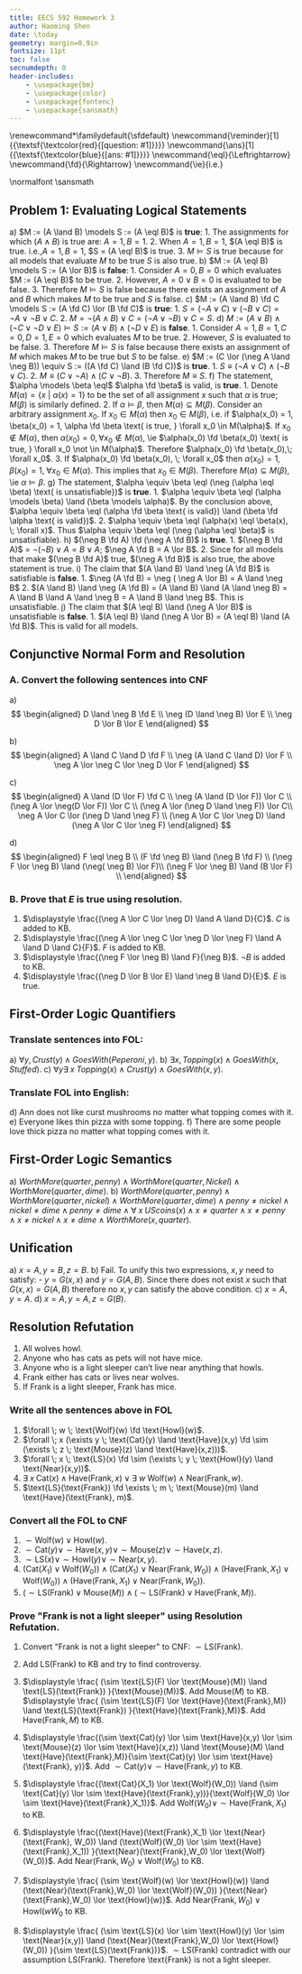 ```yaml
---
title: EECS 592 Homework 3
author: Haoming Shen
date: \today
geometry: margin=0.9in
fontsize: 11pt
toc: false
secnumdepth: 0
header-includes:
    - \usepackage{bm}
    - \usepackage{color}
    - \usepackage{fontenc}
    - \usepackage{sansmath}
---
```


\renewcommand*\familydefault{\sfdefault} 
\newcommand{\reminder}[1]{{\textsf{\textcolor{red}{[question: #1]}}}}
\newcommand{\ans}[1]{{\textsf{\textcolor{blue}{[ans: #1]}}}}
\newcommand{\eql}{\Leftrightarrow}
\newcommand{\fd}{\Rightarrow}
\newcommand{\ie}{i.e.}

\normalfont
\sansmath

## Problem 1: Evaluating Logical Statements

a) $M := (A \land B) \models S := (A \eql B)$ is **true**:
    1. The assignments for which $(A \land B)$ is true are: $A = 1, B = 1$.
    2. When $A=1, B=1$, $(A \eql B)$ is true.
       i.e.,$A=1,B=1$, $S = (A \eql B)$ is true.
    3. $M \models S$ is true because for all models that evaluate $M$ to be 
       true $S$ is also true.
b) $M := (A \eql B) \models S := (A \lor B)$ is **false**:
    1. Consider $A = 0, B = 0$ which evaluates $M := (A \eql B)$ to be true.
    2. However, $A = 0 \lor B = 0$ is evaluated to be false.
    3. Therefore $M \models S$ is false because there exists an assignment of 
       $A$ and $B$ which makes $M$ to be true and $S$ is false.
c) $M := (A \land B) \fd C \models S := (A \fd C) \lor (B \fd C)$ is **true**:
    1. $S = (\neg A \lor C) \lor (\neg B \lor C) = \neg A \lor \neg B \lor C$.
    2. $M = \neg (A \land B) \lor C = (\neg A \lor \neg B) \lor C = S$.
d) $M := (A \lor B) \land (\neg C \lor \neg D \lor E) \models S := (A \lor B) 
   \land (\neg D \lor E)$ is **false**.
    1. Consider $A = 1, B = 1, C = 0, D = 1, E = 0$ which evaluates $M$ to be 
       true.
    2. However, $S$ is evaluated to be false.
    3. Therefore $M \models S$ is false because there exists an assignment of
       $M$ which makes $M$ to be true but $S$ to be false.
e) $M := (C \lor (\neg A \land \neg B)) \equiv S := ((A \fd C) \land (B \fd 
   C))$ is **true**.
    1. $S \equiv ( \neg A \lor C) \land (\neg B \lor C)$.
    2. $M \equiv (C \lor \neg A) \land (C \lor \neg B)$.
    3. Therefore $M \equiv S$.
f)  The statement, $\alpha \models \beta \eql$ $\alpha \fd \beta$ is valid, is 
    **true**.
    1. Denote $M(\alpha) = \{ x ~ | ~ \alpha(x) = 1 \}$ to be the set of all 
       assignment $x$ such that $\alpha$ is true; $M(\beta)$ is similarly 
       defined.
    2. If $\alpha \models \beta$, then $M(\alpha) \subseteq M(\beta)$. Consider 
       an arbitrary assignment $x_0$. If $x_0 \in M(\alpha)$ then $x_0 \in 
       M(\beta)$, i.e. if $\alpha(x_0) = 1, \beta(x_0) = 1, \alpha \fd \beta 
       \text{ is true, } \forall x_0 \in M(\alpha)$. If $x_0 \not \in 
       M(\alpha)$, then $\alpha(x_0) = 0, \forall x_0 \not \in M(\alpha)$, \ie 
       $\alpha(x_0) \fd \beta(x_0) \text{ is true, } \forall x_0 \not \in 
       M(\alpha)$. Therefore $\alpha(x_0) \fd \beta(x_0),\;  \forall x_0$.
    3. If $\alpha(x_0) \fd \beta(x_0), \; \forall x_0$ then $\alpha(x_0) = 1, 
       \beta(x_0) = 1, \; \forall x_0 \in M(\alpha)$. This implies that $x_0 
       \in M(\beta)$. Therefore $M(\alpha) \subseteq M(\beta)$, \ie $\alpha 
       \models \beta$.
g) The statement, $\alpha \equiv \beta \eql (\neg (\alpha \eql \beta) \text{ is 
   unsatisfiable})$ is **true**.
    1. $\alpha \equiv \beta \eql (\alpha \models \beta) \land (\beta \models 
       \alpha)$. By the conclusion above, $\alpha \equiv \beta \eql (\alpha \fd 
       \beta \text{ is valid}) \land (\beta \fd \alpha \text{ is valid})$.
    2. $\alpha \equiv \beta \eql (\alpha(x) \eql \beta(x), \; \forall x)$. Thus 
       $\alpha \equiv \beta \eql (\neg (\alpha \eql \beta)$ is 
       unsatisfiable$)$.
h) $(\neg B \fd A) \fd (\neg A \fd B)$ is **true**.
    1. $(\neg B \fd A)$ = $\neg (\neg B) \lor A = B \lor A$; $\neg A \fd B = A 
       \lor B$.
    2. Since for all models that make $(\neg B \fd A)$ true, $(\neg A \fd B)$ 
       is also true, the above statement is true.
i) The claim that $(A \land B) \land \neg (A \fd B)$ is satisfiable is **false**.
    1. $\neg (A \fd B) = \neg ( \neg A \lor B) = A \land \neg B$
    2. $(A \land B) \land \neg (A \fd B) = (A \land B) \land (A \land \neg B) = 
       A \land B \land A \land \neg B = A \land B \land \neg B$. This is 
       unsatisfiable.
j) The claim that $(A \eql B) \land (\neg A \lor B)$ is unsatisfiable is 
   **false**.
    1. $(A \eql B) \land (\neg A \lor B) = (A \eql B) \land (A \fd B)$. This is 
       valid for all models.

## Conjunctive Normal Form and Resolution 

### A. Convert the following sentences into CNF

a) $$
\begin{aligned}
D \land \neg B \fd E \\
\neg (D \land \neg B) \lor E \\
\neg D \lor B \lor E
\end{aligned}
$$

b) $$
\begin{aligned}
A \land C \land D \fd F \\
\neg (A \land C \land D) \lor F \\
\neg A \lor \neg C \lor \neg D \lor F
\end{aligned}
$$

c) $$
\begin{aligned}
A \land (D \lor F) \fd C \\
\neg (A \land (D \lor F)) \lor C \\
(\neg A \lor \neg(D \lor F)) \lor C \\
(\neg A \lor (\neg D \land \neg F)) \lor C\\
\neg A \lor C \lor (\neg D \land \neg F) \\
(\neg A \lor C \lor \neg D) \land (\neg A \lor C \lor \neg F) 
\end{aligned}
$$

d) $$
\begin{aligned}
F \eql \neg B \\
(F \fd \neg B) \land (\neg B \fd F) \\
(\neg F \lor \neg B) \land (\neg( \neg B) \lor F)\\
(\neg F \lor \neg B) \land (B \lor F) \\
\end{aligned}
$$

### B. Prove that $E$ is true using resolution.

1. $\displaystyle \frac{(\neg A \lor C \lor \neg D) \land A \land D}{C}$. $C$ 
   is added to KB.
2. $\displaystyle \frac{(\neg A \lor \neg C \lor \neg D \lor \neg F) \land A 
   \land D \land C}{F}$. $F$ is added to KB.
3. $\displaystyle \frac{(\neg F \lor \neg B) \land F}{\neg B}$. $\neg B$ is 
   added to KB.
4. $\displaystyle \frac{(\neg D \lor B \lor E) \land \neg B \land D}{E}$. $E$ 
   is true.

<!--
1. $\displaystyle \frac{A \land (D \lor F) \fd C, A, D}{C}$. $C$ is added to 
   KB.
2. $\displaystyle \frac{A \land C \land D \fd F, A, C, D}{F}$. $F$ is added to 
   KB.
3. $\displaystyle \frac{F \eql \neg B, F}{\neg B}$. $\neg B$ is added to KB.
4. $\displaystyle \frac{D \land \neg B, D, \neg B}{E}$. $E$ is true.
-->

## First-Order Logic Quantifiers

### Translate sentences into FOL:

a) $\forall y, Crust(y) \land GoesWith(Peperoni, y)$.
b) $\exists x, Topping(x) \land GoesWith(x, Stuffed)$.
c) $\forall y \exists \; x \; Topping(x) \land Crust(y) \land
GoesWith(x,y)$.

### Translate FOL into English:

d) Ann does not like curst mushrooms no matter what topping comes with
it.
e) Everyone likes thin pizza with some topping.
f) There are some people love thick pizza no matter what topping comes
with it.

## First-Order Logic Semantics

a) $WorthMore(quarter, penny) \land WorthMore(quarter, Nickel) \land
WorthMore(quarter, dime)$.
b) $WorthMore(quarter, penny) \land WorthMore(quarter, nickel) \land
WorthMore(quarter, dime) \land penny \neq nickel \land nickel \neq
dime \land penny \neq dime \land \forall \; x \; UScoins(x) \land x \neq
quarter \land x \neq penny \land x \neq nickel \land x \neq dime
\land WorthMore(x, quarter)$.

## Unification

a) $x = A, y = B, z = B$.
b) Fail. To unify this two expressions, $x,y$ need to satisfy: 
	- $y = G(x,x)$ and $y = G(A,B)$.
Since there does not exist $x$ such that $G(x,x) = G(A,B)$ therefore
no $x,y$ can satisfy the above condition.
c) $x = A, y = A$.
d) $x = A, y = A, z = G(B)$.

## Resolution Refutation

1) All wolves howl.
2) Anyone who has cats as pets will not have mice.
3) Anyone who is a light sleeper can’t live near anything that howls.
4) Frank either has cats or lives near wolves.
5) If Frank is a light sleeper, Frank has mice.


### Write all the sentences above in FOL

1) $\forall \; w \; \text{Wolf}(w) \fd \text{Howl}(w)$.
2) $\forall \; x (\exists y \; \text{Cat}(y) \land \text{Have}(x,y) \fd \sim 
   (\exists
\; z \; \text{Mouse}(z) \land \text{Have}(x,z)))$.
3) $\forall \; x \; \text{LS}(x) \fd \sim (\exists \; y \; \text{Howl}(y) \land
\text{Near}(x,y))$.
4) $\exists \; x \; \text{Cat}(x) \land \text{Have}(\text{Frank}, x) \lor \exists \; w \;
\text{Wolf}(w) \land \text{Near}(\text{Frank}, w)$.
5) $\text{LS}(\text{Frank}) \fd \exists \; m \; \text{Mouse}(m) \land \text{Have}(\text{Frank}, m)$.

### Convert all the FOL to CNF


1) $\sim \text{Wolf}(w) \lor \text{Howl}(w)$.
2) $\sim \text{Cat}(y) \lor \sim \text{Have}(x,y) \lor \sim \text{Mouse}(z) \lor \sim
\text{Have}(x,z)$.
3) $\sim \text{LS}(x) \lor \sim \text{Howl}(y) \lor \sim \text{Near}(x,y)$.
4) $(\text{Cat}(X_1) \lor \text{Wolf}(W_0)) \land (\text{Cat}(X_1) \lor \text{Near}(\text{Frank}, W_0))
\land (\text{Have}(\text{Frank}, X_1) \lor \text{Wolf}(W_0)) \land (\text{Have}(\text{Frank}, X_1) \lor
\text{Near}(\text{Frank}, W_0))$.
5) $(\sim \text{LS}(\text{Frank}) \lor \text{Mouse}(M)) \land (\sim \text{LS}(\text{Frank}) \lor \text{Have}(\text{Frank},M))$.

### Prove "Frank is not a light sleeper" using Resolution Refutation.

1) Convert "Frank is not a light sleeper" to CNF: $\sim \text{LS}(\text{Frank})$. 
2) Add $\text{LS}(\text{Frank})$ to KB and try to find controversy.
3) $\displaystyle \frac{ (\sim \text{LS}(F) \lor \text{Mouse}(M)) \land \text{LS}(\text{Frank})
}{\text{Mouse}(M)}$. Add $\text{Mouse}(M)$ to KB. $\displaystyle \frac{ (\sim \text{LS}(F) \lor
\text{Have}(\text{Frank},M)) \land \text{LS}(\text{Frank}) }{\text{Have}(\text{Frank},M)}$. Add $\text{Have}(\text{Frank},M)$
to KB.
4) $\displaystyle \frac{(\sim \text{Cat}(y) \lor \sim \text{Have}(x,y) \lor \sim
\text{Mouse}(z) \lor \sim \text{Have}(x,z)) \land \text{Mouse}(M) \land \text{Have}(\text{Frank},M)}{\sim
\text{Cat}(y) \lor \sim \text{Have}(\text{Frank}, y)}$. Add $\sim \text{Cat}(y) \lor \sim \text{Have}(\text{Frank}, y)$ to KB. 

5) $\displaystyle \frac{(\text{Cat}(X_1) \lor \text{Wolf}(W_0)) \land (\sim \text{Cat}(y)
\lor \sim \text{Have}(\text{Frank},y))}{\text{Wolf}(W_0) \lor \sim \text{Have}(\text{Frank},X_1)}$. Add
$\text{Wolf}(W_0) \lor \sim \text{Have}(\text{Frank},X_1)$ to KB. 

6) $\displaystyle \frac{(\text{Have}(\text{Frank},X_1) \lor \text{Near}(\text{Frank}, W_0)) \land
(\text{Wolf}(W_0) \lor \sim \text{Have}(\text{Frank},X_1))
}{\text{Near}(\text{Frank},W_0) \lor
\text{Wolf}(W_0)}$. Add $\text{Near}(\text{Frank},W_0) \lor \text{Wolf}(W_0)$ to KB.

7) $\displaystyle \frac{ (\sim \text{Wolf}(w) \lor \text{Howl}(w)) \land (\text{Near}(\text{Frank},W_0) \lor
\text{Wolf}(W_0)) }{\text{Near}(\text{Frank},W_0) \lor \text{Howl}(w)}$. Add $\text{Near}(\text{Frank},W_0) \lor
\text{Howl}(wW_0$ to KB.

8) $\displaystyle \frac{ (\sim \text{LS}(x) \lor \sim \text{Howl}(y) \lor \sim \text{Near}(x,y)) \land
(\text{Near}(\text{Frank},W_0) \lor \text{Howl}(W_0)) }{\sim \text{LS}(\text{Frank})}$. $\sim \text{LS}(\text{Frank})$
contradict with our assumption $\text{LS}(\text{Frank})$. Therefore \text{Frank} is not a
light sleeper.

<!--
6) $\displaystyle \frac{(Cat(X
_1) \lor \text{Near}(\text{Frank},W_0)) \land Cat(y)}{\text{Near}(\text{Frank}, W_0))}$. Add $\text{Near}(\text{Frank},W_0)$ to KB.
6) $\displaystyle \frac{(\sim \text{Wolf}(W_1) \lor \text{Howl}(W_1)) \land W$
-->
